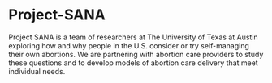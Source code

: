 # Project-SANA
Project SANA is a team of researchers at The University of Texas at Austin exploring how and why people in the U.S. consider or try self-managing their own abortions. We are partnering with abortion care providers to study these questions and to develop models of abortion care delivery that meet individual needs.
